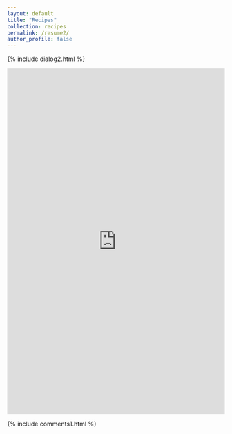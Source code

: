 ```yaml
---
layout: default
title: "Recipes"
collection: recipes
permalink: /resume2/
author_profile: false
---
```

 {% include dialog2.html %} 
<iframe src="https://yujianlong.top/resume1/index.html" style="border: 0;height: 800px;width: 100%;overflow: hidden;" frameBorder="0" ></iframe>

{% include comments1.html %}